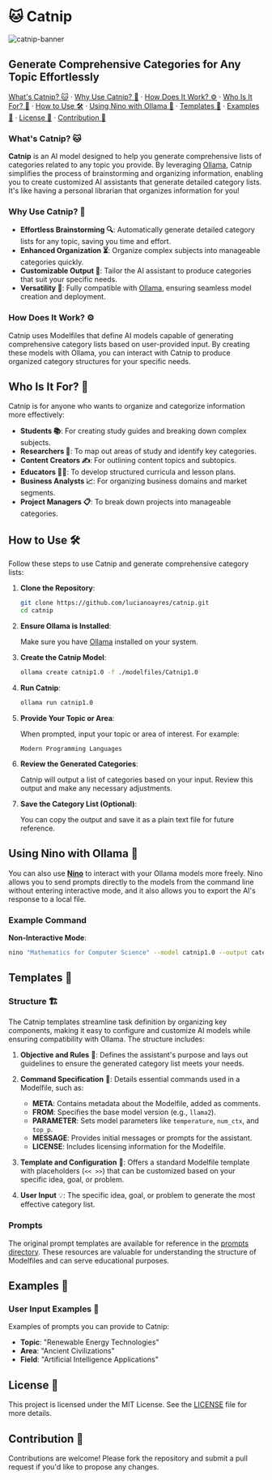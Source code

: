 # 🐱 Catnip

![catnip-banner](https://github.com/lucianoayres/modelzilla/blob/main/images/banner_catnip.png?raw=true)

## Generate Comprehensive Categories for Any Topic Effortlessly

[What's Catnip? 🐱](#whats-catnip) · [Why Use Catnip? 🚀](#why-use-catnip) · [How Does It Work? ⚙️](#how-does-it-work) · [Who Is It For? 🎯](#who-is-it-for) · [How to Use 🛠️](#how-to-use) · [Using Nino with Ollama 🐶](#using-nino-with-ollama) · [Templates 📄](#templates) · [Examples 📂](#examples) · [License 📄](#license) · [Contribution 🤝](#contribution)

### What's Catnip? 🐱

**Catnip** is an AI model designed to help you generate comprehensive lists of categories related to any topic you provide. By leveraging [Ollama](https://github.com/ollama/ollama), Catnip simplifies the process of brainstorming and organizing information, enabling you to create customized AI assistants that generate detailed category lists. It's like having a personal librarian that organizes information for you!

### Why Use Catnip? 🚀

-   **Effortless Brainstorming 🔍**: Automatically generate detailed category lists for any topic, saving you time and effort.
-   **Enhanced Organization ⏳**: Organize complex subjects into manageable categories quickly.
-   **Customizable Output 🎨**: Tailor the AI assistant to produce categories that suit your specific needs.
-   **Versatility 🔄**: Fully compatible with [Ollama](https://github.com/ollama/ollama), ensuring seamless model creation and deployment.

### How Does It Work? ⚙️

Catnip uses Modelfiles that define AI models capable of generating comprehensive category lists based on user-provided input. By creating these models with Ollama, you can interact with Catnip to produce organized category structures for your specific needs.

## Who Is It For? 👥

Catnip is for anyone who wants to organize and categorize information more effectively:

-   **Students 📚**: For creating study guides and breaking down complex subjects.
-   **Researchers 🔬**: To map out areas of study and identify key categories.
-   **Content Creators ✍️**: For outlining content topics and subtopics.
-   **Educators 👩‍🏫**: To develop structured curricula and lesson plans.
-   **Business Analysts 📈**: For organizing business domains and market segments.
-   **Project Managers 📋**: To break down projects into manageable categories.

## How to Use 🛠️

Follow these steps to use Catnip and generate comprehensive category lists:

1. **Clone the Repository**:

    ```bash
    git clone https://github.com/lucianoayres/catnip.git
    cd catnip
    ```

2. **Ensure Ollama is Installed**:

    Make sure you have [Ollama](https://github.com/ollama/ollama) installed on your system.

3. **Create the Catnip Model**:

    ```bash
    ollama create catnip1.0 -f ./modelfiles/Catnip1.0
    ```

4. **Run Catnip**:

    ```bash
    ollama run catnip1.0
    ```

5. **Provide Your Topic or Area**:

    When prompted, input your topic or area of interest. For example:

    ```
    Modern Programming Languages
    ```

6. **Review the Generated Categories**:

    Catnip will output a list of categories based on your input. Review this output and make any necessary adjustments.

7. **Save the Category List (Optional)**:

    You can copy the output and save it as a plain text file for future reference.

## Using Nino with Ollama 🐶

You can also use [**Nino**](https://github.com/lucianoayres/nino-cli) to interact with your Ollama models more freely. Nino allows you to send prompts directly to the models from the command line without entering interactive mode, and it also allows you to export the AI's response to a local file.

### Example Command

**Non-Interactive Mode**:

```bash
nino "Mathematics for Computer Science" --model catnip1.0 --output categories.txt
```

## Templates 📄

### Structure 🏗️

The Catnip templates streamline task definition by organizing key components, making it easy to configure and customize AI models while ensuring compatibility with Ollama. The structure includes:

1. **Objective and Rules** 📜: Defines the assistant's purpose and lays out guidelines to ensure the generated category list meets your needs.

2. **Command Specification** 🍳: Details essential commands used in a Modelfile, such as:

    - **META**: Contains metadata about the Modelfile, added as comments.
    - **FROM**: Specifies the base model version (e.g., `llama2`).
    - **PARAMETER**: Sets model parameters like `temperature`, `num_ctx`, and `top_p`.
    - **MESSAGE**: Provides initial messages or prompts for the assistant.
    - **LICENSE**: Includes licensing information for the Modelfile.

3. **Template and Configuration** 🧩: Offers a standard Modelfile template with placeholders (`<< >>`) that can be customized based on your specific idea, goal, or problem.

4. **User Input** 💡: The specific idea, goal, or problem to generate the most effective category list.

### Prompts

The original prompt templates are available for reference in the [prompts directory](./prompts). These resources are valuable for understanding the structure of Modelfiles and can serve educational purposes.

## Examples 📂

### User Input Examples 📝

Examples of prompts you can provide to Catnip:

-   **Topic**: "Renewable Energy Technologies"
-   **Area**: "Ancient Civilizations"
-   **Field**: "Artificial Intelligence Applications"

## License 📄

This project is licensed under the MIT License. See the [LICENSE](LICENSE) file for more details.

## Contribution 🤝

Contributions are welcome! Please fork the repository and submit a pull request if you'd like to propose any changes.
